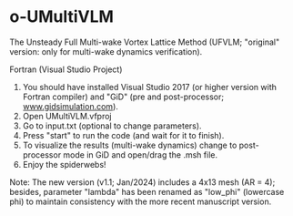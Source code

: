 # o-UMultiVLM
The Unsteady Full Multi-wake Vortex Lattice Method (UFVLM; "original" version: only for multi-wake dynamics verification).

Fortran (Visual Studio Project)

1. You should have installed Visual Studio 2017 (or higher version with Fortran compiler) and "GiD" (pre and post-processor; www.gidsimulation.com).
2. Open UMultiVLM.vfproj
3. Go to input.txt (optional to change parameters).
4. Press "start" to run the code (and wait for it to finish).
5. To visualize the results (multi-wake dynamics) change to post-processor mode in GiD and open/drag the .msh file.
6. Enjoy the spiderwebs!

Note: The new version (v1.1; Jan/2024) includes a 4x13 mesh (AR = 4); besides, parameter "lambda" has been renamed as "low_phi" (lowercase phi) to maintain consistency with the more recent manuscript version.
